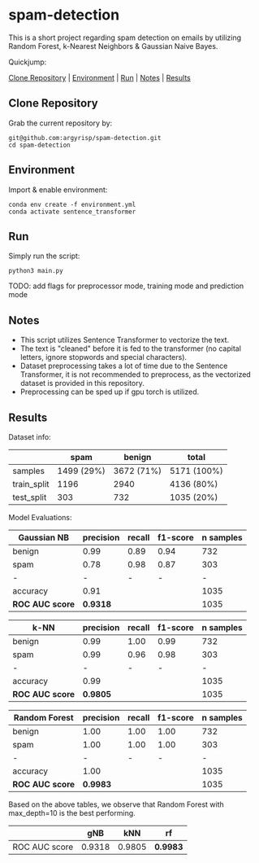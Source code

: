 # spam-detection

This is a short project regarding spam detection on emails by utilizing Random Forest, k-Nearest Neighbors & Gaussian Naive Bayes.

Quickjump:

[Clone Repository](#clone-repository) | [Environment](#environment) | [Run](#run) | [Notes](#notes) | [Results](#results)

## Clone Repository
Grab the current repository by:
```
git@github.com:argyrisp/spam-detection.git
cd spam-detection
```
## Environment
Import & enable environment:
```
conda env create -f environment.yml
conda activate sentence_transformer
```
## Run
Simply run the script:
```commandline
python3 main.py
```
TODO: add flags for preprocessor mode, training mode and prediction mode

## Notes
- This script utilizes Sentence Transformer to vectorize the text.
- The text is "cleaned" before it is fed to the transformer (no capital letters, ignore stopwords and special characters).
- Dataset preprocessing takes a lot of time due to the Sentence Transformer, it is not recommended to preprocess, as the vectorized dataset is provided in this repository.
- Preprocessing can be sped up if gpu torch is utilized.

## Results
Dataset info:

|             | spam       | benign     | total       |
|-------------|------------|------------|-------------|
| samples     | 1499 (29%) | 3672 (71%) | 5171 (100%) |
| train_split | 1196       | 2940       | 4136 (80%)  |
| test_split  | 303        | 732        | 1035 (20%)  |


Model Evaluations:

| Gaussian NB       | precision  | recall | f1-score | n samples |
|-------------------|------------|--------|----------|-----------|
| benign            | 0.99       | 0.89   | 0.94     | 732       |
| spam              | 0.78       | 0.98   | 0.87     | 303       |
| -                 | -          | -      | -        | -         |
| accuracy          | 0.91       |        |          | 1035      |
| **ROC AUC score** | **0.9318** |        |          | 1035      |



| k-NN              | precision  | recall | f1-score | n samples |
|-------------------|------------|--------|----------|-----------|
| benign            | 0.99       | 1.00   | 0.99     | 732       |
| spam              | 0.99       | 0.96   | 0.98     | 303       |
| -                 | -          | -      | -        | -         |
| accuracy          | 0.99       |        |          | 1035      |
| **ROC AUC score** | **0.9805** |        |          | 1035      |

| Random Forest     | precision  | recall | f1-score | n samples |
|-------------------|------------|--------|----------|-----------|
| benign            | 1.00       | 1.00   | 1.00     | 732       |
| spam              | 1.00       | 1.00   | 1.00     | 303       |
| -                 | -          | -      | -        | -         |
| accuracy          | 1.00       |        |          | 1035      |
| **ROC AUC score** | **0.9983** |        |          | 1035      |

Based on the above tables, we observe that Random Forest with max_depth=10 is the best performing.

|                    | gNB    | kNN    | rf         |
|--------------------|--------|--------|------------|
| ROC AUC score      | 0.9318 | 0.9805 | **0.9983** |